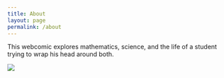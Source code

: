 ```yaml
---
title: About
layout: page
permalink: /about
---
```


This webcomic explores mathematics, science, and the life of a student trying to wrap his head around both.

![](/handwaving/assets/img/About.png)
